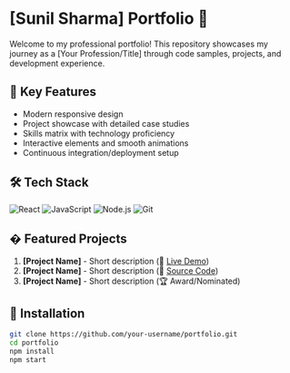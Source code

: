 # [Sunil Sharma] Portfolio 🚀

Welcome to my professional portfolio! This repository showcases my journey as a [Your Profession/Title] through code samples, projects, and development experience.

## 🌟 Key Features
- Modern responsive design
- Project showcase with detailed case studies
- Skills matrix with technology proficiency
- Interactive elements and smooth animations
- Continuous integration/deployment setup

## 🛠 Tech Stack
![React](https://img.shields.io/badge/React-20232A?style=for-the-badge&logo=react&logoColor=61DAFB)
![JavaScript](https://img.shields.io/badge/JavaScript-F7DF1E?style=for-the-badge&logo=javascript&logoColor=black)
![Node.js](https://img.shields.io/badge/Node.js-339933?style=for-the-badge&logo=nodedotjs&logoColor=white)
![Git](https://img.shields.io/badge/Git-F05032?style=for-the-badge&logo=git&logoColor=white)

## � Featured Projects
1. **[Project Name]** - Short description (🔗 [Live Demo](link))
2. **[Project Name]** - Short description (📁 [Source Code](link))
3. **[Project Name]** - Short description (🏆 Award/Nominated)

## 🚀 Installation
```bash
git clone https://github.com/your-username/portfolio.git
cd portfolio
npm install
npm start
